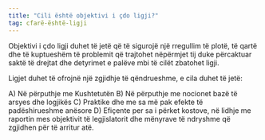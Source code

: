 ```yaml
---
title: "Cili është objektivi i çdo ligji?"
tag: cfarë-është-ligji
---
```


Objektivi i çdo ligji duhet të jetë që të sigurojë një rregullim të plotë, të qartë dhe të kuptueshëm të problemit që trajtohet nëpërmjet tij duke përcaktuar saktë të drejtat dhe detyrimet e palëve mbi të cilët zbatohet ligji.

Ligjet duhet të ofrojnë një zgjidhje të qëndrueshme, e cila duhet të jetë:

A)	Në përputhje me Kushtetutën
B)	Në përputhje me nocionet bazë të arsyes dhe logjikës
C)	Praktike dhe me sa më pak efekte të padëshirueshme anësore
D)	Efiçente per sa i përket kostove, në lidhje me raportin mes objektivit të legjislatorit dhe mënyrave të ndryshme që zgjidhen për të arritur atë.
